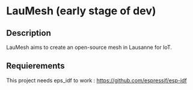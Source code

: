 # LauMesh (early stage of dev)

## Description

LauMesh aims to create an open-source mesh in Lausanne for IoT.

## Requierements

This project needs eps_idf to work : https://github.com/espressif/esp-idf